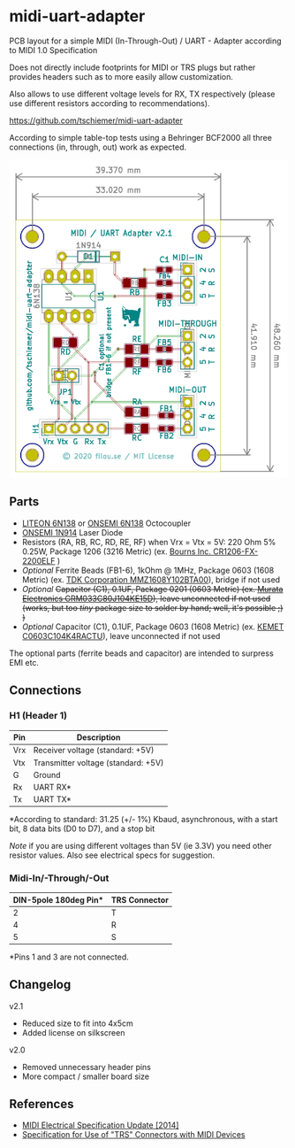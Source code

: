 # midi-uart-adapter

PCB layout for a simple MIDI (In-Through-Out) / UART - Adapter according to MIDI 1.0 Specification

Does not directly include footprints for MIDI or TRS plugs but rather provides headers such as to more easily allow customization.

Also allows to use different voltage levels for RX, TX respectively (please use different resistors according to recommendations).

https://github.com/tschiemer/midi-uart-adapter

According to simple table-top tests using a Behringer BCF2000 all three connections (in, through, out) work as expected.

![PCB](https://github.com/tschiemer/midi-uart-adapter/blob/master/README-PCB.png?raw=true)

## Parts

- [LITEON 6N138](https://datasheet.octopart.com/6N139-Lite-On-datasheet-8327661.pdf) or [ONSEMI 6N138](https://www.onsemi.com/pub/Collateral/HCPL2731-D.PDF) Octocoupler
- [ONSEMI 1N914](https://www.onsemi.com/pub/Collateral/1N914-D.PDF) Laser Diode
- Resistors (RA, RB, RC, RD, RE, RF) when Vrx = Vtx = 5V: 220 Ohm 5% 0.25W, Package 1206 (3216 Metric) (ex. [ Bourns Inc. CR1206-FX-2200ELF](https://www.bourns.com/docs/product-datasheets/CRxxxxx.pdf) )
- *Optional* Ferrite Beads (FB1-6), 1kOhm @ 1MHz, Package 0603 (1608 Metric) (ex. [TDK Corporation MMZ1608Y102BTA00](https://product.tdk.com/en/search/emc/emc/beads/info/print_pdf)), bridge if not used
- *Optional* ~~Capacitor (C1), 0.1UF, Package 0201 (0603 Metric) (ex. [Murata Electronics GRM033C80J104KE15D](https://search.murata.co.jp/Ceramy/image/img/A01X/G101/ENG/GRM033C80J104KE15-01A.pdf)), leave unconnected if not used (works, but too *tiny* package size to solder by hand; well, it's possible ;) )~~
- *Optional* Capacitor (C1), 0.1UF, Package 0603 (1608 Metric) (ex. [KEMET C0603C104K4RACTU](https://www.digikey.com/product-detail/en/kemet/C0603C104K4RACTU/399-1096-1-ND/411371)), leave unconnected if not used

The optional parts (ferrite beads and capacitor) are intended to surpress EMI etc.

## Connections

### H1 (Header 1)

| Pin | Description |
|---|---|
| Vrx | Receiver voltage (standard: +5V) |
| Vtx | Transmitter voltage (standard: +5V) |
| G | Ground |
| Rx | UART RX* |
| Tx | UART TX* |

*According to standard: 31.25 (+/- 1%) Kbaud, asynchronous, with a start bit, 8 data bits (D0 to D7), and a stop bit

*Note* if you are using different voltages than 5V (ie 3.3V) you need other resistor values. Also see electrical specs for suggestion.

### Midi-In/-Through/-Out

| DIN-5pole 180deg Pin* | TRS Connector |
|---|---|
| 2 | T |
| 4 | R |
| 5 | S |

*Pins 1 and 3 are not connected.


## Changelog

v2.1
- Reduced size to fit into 4x5cm
- Added license on silkscreen

v2.0
- Removed unnecessary header pins
- More compact / smaller board size


## References

- [MIDI Electrical Specification Update [2014]](https://www.midi.org/downloads?task=callelement&format=raw&item_id=100&element=f85c494b-2b32-4109-b8c1-083cca2b7db6&method=download)
- [Specification for Use of "TRS" Connectors with MIDI Devices](https://www.midi.org/downloads?task=callelement&format=raw&item_id=171&element=f85c494b-2b32-4109-b8c1-083cca2b7db6&method=download)

